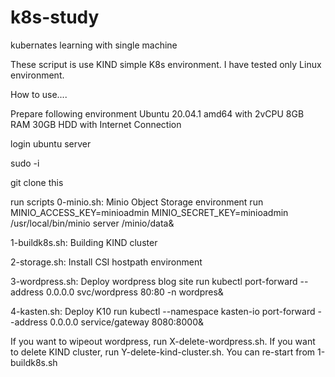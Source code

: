 # k8s-study
kubernates learning with single machine

These scriput is use KIND simple K8s environment. I have tested only Linux environment.

How to use....

Prepare following environment
Ubuntu 20.04.1 amd64 with 2vCPU 8GB RAM 30GB HDD with Internet Connection

login ubuntu server

sudo -i

git clone this

run scripts 0-minio.sh: Minio Object Storage environment run MINIO_ACCESS_KEY=minioadmin MINIO_SECRET_KEY=minioadmin /usr/local/bin/minio server /minio/data&

1-buildk8s.sh: Building KIND cluster

2-storage.sh: Install CSI hostpath environment

3-wordpress.sh: Deploy wordpress blog site run kubectl port-forward --address 0.0.0.0 svc/wordpress 80:80 -n wordpres&

4-kasten.sh: Deploy K10 run kubectl --namespace kasten-io port-forward --address 0.0.0.0 service/gateway 8080:8000&

If you want to wipeout wordpress, run X-delete-wordpress.sh. If you want to delete KIND cluster, run Y-delete-kind-cluster.sh. You can re-start from 1-buildk8s.sh

